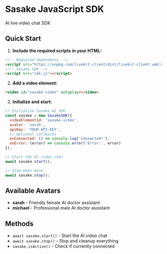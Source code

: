 # Sasake JavaScript SDK

AI live video chat SDK

## Quick Start

1. **Include the required scripts in your HTML:**

```html
<!-- Required dependency -->
<script src="https://unpkg.com/livekit-client/dist/livekit-client.umd.min.js"></script>
<!-- Sasake SDK -->
<script src="sdk.js"></script>
```

2. **Add a video element:**

```html
<video id="sasake-video" autoplay></video>
```

3. **Initialize and start:**

```javascript
// Initialize Sasake AI SDK
const sasake = new SasakeSDK({
  videoElementId: 'sasake-video',
  avatar: 'sarah',
  apiKey: 'YOUR_API_KEY',
  // Optional callbacks
  onConnected: () => console.log('Connected!'),
  onError: (error) => console.error('Error:', error)  
});

// Start the AI video chat
await sasake.start();

// Stop when done
await sasake.stop();
```

## Available Avatars

- **sarah** - Friendly female AI doctor assistant
- **michael** - Professional male AI doctor assistant

## Methods

- `await sasake.start()` - Start the AI video chat
- `await sasake.stop()` - Stop and cleanup everything
- `sasake.isActive()` - Check if currently connected
